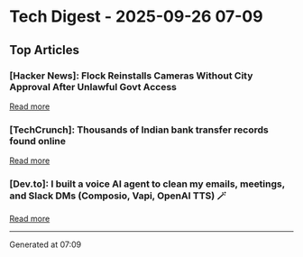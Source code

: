 # Tech Digest - 2025-09-26 07-09

## Top Articles

### [Hacker News]: Flock Reinstalls Cameras Without City Approval After Unlawful Govt Access
[Read more](https://evanstonroundtable.com/2025/09/24/flock-safety-reinstalls-evanston-cameras/)

### [TechCrunch]: Thousands of Indian bank transfer records found online
[Read more](https://techcrunch.com/2025/09/25/thousands-of-indian-bank-transfer-records-found-online/)

### [Dev.to]: I built a voice AI agent to clean my emails, meetings, and Slack DMs (Composio, Vapi, OpenAI TTS) 🪄
[Read more](https://dev.to/composiodev/i-built-a-voice-ai-agent-to-clean-my-emails-meetings-and-slack-dms-composio-vapi-openai-tts-472b)


---
Generated at 07:09

